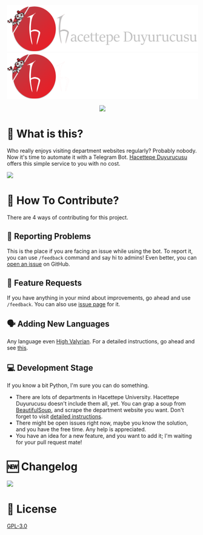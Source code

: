 ![Hacettepe Duyurucusu Banner](assets/hu-announcement-bot-banner-light.png#gh-light-mode-only)
![Hacettepe Duyurucusu Banner](assets/hu-announcement-bot-banner-dark.png#gh-dark-mode-only)

<p align="center">
  <img src="https://github.com/hacettepeoyt/hu-announcement-bot/assets/51515287/6ed3dfff-d098-4118-9482-7e557dedd7b9">
</p>

# 🎉 What is this?

Who really enjoys visiting department websites regularly? Probably nobody. Now it's time to automate it with a Telegram
Bot. [Hacettepe Duyurucusu](https://t.me/HacettepeDuyurucuBot) offers this simple service to you with no cost.

<a href="https://t.me/HacettepeDuyurucuBot">
  <img src="https://github.com/hacettepeoyt/hu-announcement-bot/assets/51515287/e28fa352-71c0-4f38-9107-2e33eef42d12" width="200px" />   
</a>

# 🦾 How To Contribute?

There are 4 ways of contributing for this project.

## 🐛 Reporting Problems

This is the place if you are facing an issue while using the bot. To report it, you can use `/feedback` command and say
hi to admins! Even better, you
can [open an issue](https://docs.github.com/en/issues/tracking-your-work-with-issues/creating-an-issue) on GitHub.

## 🙏 Feature Requests

If you have anything in your mind about improvements, go ahead and use `/feedback`. You can also
use [issue page](https://github.com/hacettepeoyt/hu-announcement-bot/issues) for it.

## 🗣 Adding New Languages

Any language even [High Valyrian](https://awoiaf.westeros.org/index.php/High_Valyrian). For a detailed instructions, go
ahead and see [this](https://github.com/hacettepeoyt/hu-announcement-bot/blob/master/docs/translation-guide.md).

## 💻 Development Stage

If you know a bit Python, I'm sure you can do something.

- There are lots of departments in Hacettepe University. Hacettepe Duyurucusu doesn't include them all, yet. You can
  grap a soup from [BeautifulSoup](https://beautiful-soup-4.readthedocs.io/en/latest/), and scrape the department
  website you want. Don't forget to
  visit [detailed instructions](https://github.com/furkansimsekli/hu-announcement-bot/tree/master/docs/scraper-guide.md).
- There might be open issues right now, maybe you know the solution, and you have the free time. Any help is
  appreciated.
- You have an idea for a new feature, and you want to add it; I'm waiting for your pull request mate!

# 🆕 Changelog
<a href="https://t.me/hacettepeduyuru">
  <img src="https://github.com/hacettepeoyt/hu-announcement-bot/assets/51515287/f749954e-9146-4131-890a-798941cfe461" width="200px" />   
</a>

# 📃 License

[GPL-3.0](https://www.gnu.org/licenses/gpl-3.0.en.html)
